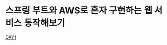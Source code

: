 # 스프링 부트와 AWS로 혼자 구현하는 웹 서비스 동작해보기
[DAY1](https://www.notion.so/ecshin/AWS-1-c3e38d405d4b49609717a556302fb6cd)
